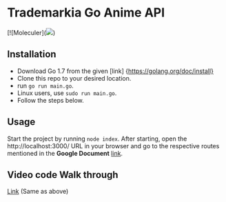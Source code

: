 # Trademarkia Go Anime API
[![Moleculer](<a href="https://codeclimate.com/github/golang/go/maintainability"><img src="https://api.codeclimate.com/v1/badges/e2501feae059fffca5da/maintainability" /></a>)


## Installation
- Download Go 1.7 from the given [link] {https://golang.org/doc/install}
- Clone this repo to your desired location.
- run `go run main.go`.
- Linux users, use `sudo run main.go`.
- Follow the steps below.


## Usage
Start the project by running `node index`. 
After starting, open the http://localhost:3000/ URL in your browser and go to the respective routes mentioned in the **Google Document** [link](https://docs.google.com/document/d/1cN0au0gnahbOLabRfVyJm4brcBZq-HQCvEeNO_kJY-g/edit?usp=sharing).

## Video code Walk through
 [Link](https://drive.google.com/file/d/1OvJ2NWR_aQ0QWeRqdVNI0lvE4IPlEb_x/view?usp=sharing) (Same as above)
